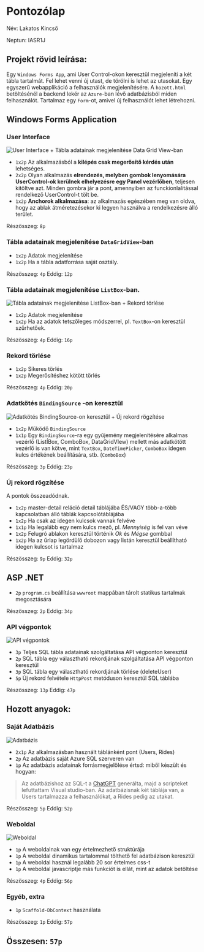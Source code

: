 ﻿
# Pontozólap
Név: Lakatos Kincső

Neptun: IASR1J
## Projekt rövid leírása:
Egy `Windows Forms App`, ami User Control-okon keresztül megjeleníti a két tábla tartalmát. Fel lehet venni új utast, de törölni is lehet az utasokat. 
Egy egyszerű webapplikáció a felhasználók megjelenítésére. A `hozott.html`  betöltésénél a backend lekér az  `Azure`-ban lévő adatbázisból miden felhasználót. Tartalmaz egy `Form`-ot, amivel új felhasználót lehet létrehozni.
## Windows Forms Application
###  User Interface
![User Interface + Tábla adatainak megjelenítése Data Grid View-ban](https://github.com/kincsolakatos/softwareengineering/blob/master/Cseresznye_IASR1J_App/doc/UserInterface.gif)
- `1x2p` Az alkalmazásból a **kilépés csak megerősítő kérdés után** lehetséges. 
- `2x2p` Olyan alkalmazás **elrendezés, melyben gombok lenyomására UserControl-ok kerülnek elhelyezésre egy Panel vezérlőben**, teljesen kitöltve azt. Minden gombra jár a pont, amennyiben az funckionlalitással rendelkező UserControl-t tölt be. 
- `1x2p` **Anchorok alkalmazása**: az alkalmazás egészében meg van oldva, hogy az ablak átméretezésekor ki legyen használva a rendelkezésre álló terület.	

Részösszeg:  `8p` 
### Tábla adatainak megjelenítése `DataGridView`-ban 
- `1x2p` Adatok  megjelenítése 
- `1x2p` Ha a tábla adatforrása saját osztály. 

Részösszeg:  `4p`  Eddig:  `12p`
### Tábla adatainak megjelenítése `ListBox`-ban.
![Tábla adatainak megjelenítése ListBox-ban + Rekord törlése](https://github.com/kincsolakatos/softwareengineering/blob/master/Cseresznye_IASR1J_App/doc/AdatMegjelenites_Torles.gif) 
- `1x2p` Adatok  megjelenítése 
- `1x2p` Ha az adatok tetszőleges módszerrel, pl. `TextBox`-on keresztül szűrhetőek. 

Részösszeg:  `4p`  Eddig:  `16p`
###  Rekord törlése 
- `1x2p` Sikeres törlés
- `1x2p` Megerősítéshez kötött törlés

Részösszeg:  `4p`  Eddig:  `20p`
### Adatkötés `BindingSource` -on keresztül
![ Adatkötés BindingSource-on keresztül + Új rekord rögzítése](https://github.com/kincsolakatos/softwareengineering/blob/master/Cseresznye_IASR1J_App/doc/Adatkotes_UjRekord.gif)
- `1x2p` Működő  `BindingSource` 
- `1x1p` Egy `BindingSource`-ra egy gyűjemény megjelenítésére alkalmas vezérlő (ListÍBox, ComboBox, DataGridVIew) mellett más adatkötött vezérlő is van kötve, mint `TextBox`, `DateTimePicker`, `ComboBox` idegen kulcs értékének beállítására, stb. (`ComboBox`)

Részösszeg:  `3p`  Eddig:  `23p`
### Új rekord rögzítése 
A pontok összeadódnak. 
- `1x2p` master-detail reláció detail táblájába ÉS/VAGY több-a-több kapcsolatban álló táblák kapcsolótáblájába
- `1x2p` Ha csak az idegen kulcsok vannak felvéve
- `1x1p` Ha legalább egy nem kulcs mező, pl. _Mennyiség_ is fel van véve 
- `1x2p` Felugró ablakon keresztül történik _Ok_ és _Mégse_ gombbal
- `1x2p` Ha az űrlap legördülő dobozon vagy listán keresztül beállítható idegen kulcsot is tartalmaz

Részösszeg:  `9p`  Eddig:  `32p`
## ASP .NET
-   `2p`  `program.cs`  beállítása  `wwwroot`  mappában tárolt statikus tartalmak megosztására

Részösszeg:  `2p`  Eddig:  `34p`
### API végpontok
![API végpontok](https://github.com/kincsolakatos/softwareengineering/blob/master/Cseresznye_IASR1J_App/doc/API.gif)
-   `3p`  Teljes SQL tábla adatainak szolgáltatása API végponton keresztül 
-   `2p`  SQL tábla egy választható rekordjának szolgáltatása API végponton keresztül
-   `3p`  SQL tábla egy választható rekordjának törlése (deleteUser)
-   `5p`  Új rekord felvétele  `HttpPost`  metóduson keresztül SQL táblába 

Részösszeg:  `13p`  Eddig:  `47p`
## Hozott anyagok:
### Saját Adatbázis
![Adatbázis](https://github.com/kincsolakatos/softwareengineering/blob/master/Cseresznye_IASR1J_App/doc/adatbazis.png)
-   `2x1p`  Az alkalmazásban használt táblánként pont (Users, Rides)
-   `2p`  Az adatbázis saját Azure SQL szerveren van
-   `1p`  Az adatbázis adatainak forrásmegjelölése értsd: miből készült és hogyan:
> Az adatbázishoz az SQL-t a [ChatGPT](https://chatgpt.com/) generálta, majd a scripteket lefuttattam Visual studio-ban. Az adatbázisnak két táblája van, a Users tartalmazza a felhasználókat, a Rides pedig az utakat.

Részösszeg:  `5p` Eddig:  `52p`
### Weboldal
![Weboldal](https://github.com/kincsolakatos/softwareengineering/blob/master/Cseresznye_IASR1J_App/doc/Weboldal.gif)
-   `1p`  A weboldalnak van egy értelmezhető struktúrája
-   `1p`  A weboldal dinamikus tartalommal tölthető fel adatbázison keresztül
-   `1p`  A weboldal használ legalább 20 sor értelmes css-t
-   `1p`  A weboldal javascriptje más funkciót is ellát, mint az adatok betöltése

Részösszeg:  `4p`  Eddig:  `56p`
### Egyéb, extra
-   `1p`  `Scaffold-DbContext`  használata

Részösszeg:  `1p`  Eddig:  `57p`
## Összesen:  `57p`

